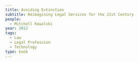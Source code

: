 ```yaml
---
title: Avoiding Extinction
subtitle: Reimagining Legal Services for the 21st Century
people:
  - Mitchell Kowalski
year: 2012
tags:
  - Law
  - Legal Profession
  - Technology
type: book
---
```

